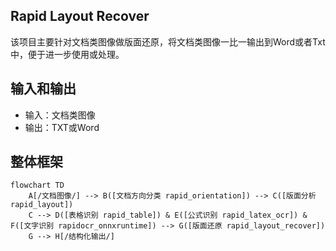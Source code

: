 ## Rapid Layout Recover

该项目主要针对文档类图像做版面还原，将文档类图像一比一输出到Word或者Txt中，便于进一步使用或处理。

## 输入和输出

- 输入：文档类图像
- 输出：TXT或Word

## 整体框架

```mermaid
flowchart TD
    A[/文档图像/] --> B([文档方向分类 rapid_orientation]) --> C([版面分析 rapid_layout])
    C --> D([表格识别 rapid_table]) & E([公式识别 rapid_latex_ocr]) & F([文字识别 rapidocr_onnxruntime]) --> G([版面还原 rapid_layout_recover])
    G --> H[/结构化输出/]
```

